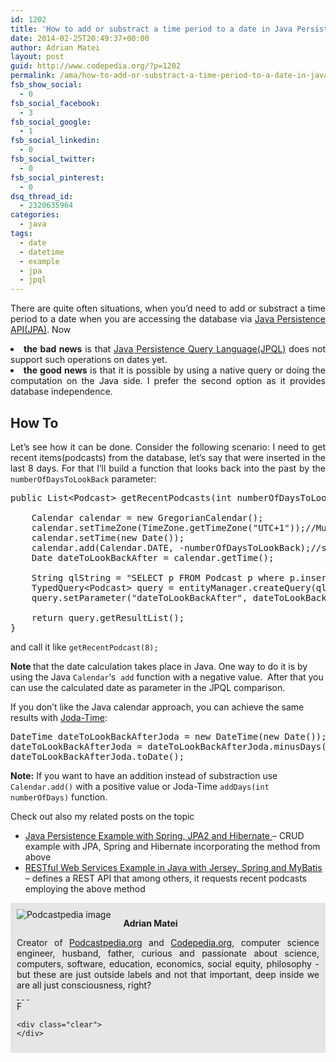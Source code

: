 ```yaml
---
id: 1202
title: 'How to add or substract a time period to a date in Java Persistence Query Language &#8211; JPQL'
date: 2014-02-25T20:49:37+00:00
author: Adrian Matei
layout: post
guid: http://www.codepedia.org/?p=1202
permalink: /ama/how-to-add-or-substract-a-time-period-to-a-date-in-java-persistence-query-language-jpql/
fsb_show_social:
  - 0
fsb_social_facebook:
  - 3
fsb_social_google:
  - 1
fsb_social_linkedin:
  - 0
fsb_social_twitter:
  - 0
fsb_social_pinterest:
  - 0
dsq_thread_id:
  - 2320635964
categories:
  - java
tags:
  - date
  - datetime
  - example
  - jpa
  - jpql
---
```

<p style="text-align: justify;">
  There are quite often situations, when you&#8217;d need to add or substract a time period to a date when you are accessing the database via <a title="JPA" href="http://en.wikipedia.org/wiki/Java_Persistence_API" target="_blank">Java Persistence API(JPA)</a>. Now
</p>

<li style="text-align: justify;">
  <strong>the bad news</strong> is that <a title="JPQL" href="http://en.wikipedia.org/wiki/Java_Persistence_Query_Language" target="_blank">Java Persistence Query Language(JPQL)</a> does not support such operations on dates yet.
</li>
<li style="text-align: justify;">
  <strong>the good news</strong> is that it is possible by using a native query or doing the computation on the Java side. I prefer the second option as it provides database independence.<!--more-->
</li>

## How To

<p style="text-align: justify;">
  Let&#8217;s see how it can be done. Consider the following scenario: I need to get recent items(podcasts) from the database, let&#8217;s say that were inserted in the last 8 days. For that I&#8217;ll build a function that looks back into the past by the <code>numberOfDaysToLookBack</code> parameter:
</p>

<pre class="lang:java decode:true" title="Substract time period with JPA/JPQL">public List&lt;Podcast&gt; getRecentPodcasts(int numberOfDaysToLookBack) {

	Calendar calendar = new GregorianCalendar();
	calendar.setTimeZone(TimeZone.getTimeZone("UTC+1"));//Munich time
	calendar.setTime(new Date());
	calendar.add(Calendar.DATE, -numberOfDaysToLookBack);//substract the number of days to look back
	Date dateToLookBackAfter = calendar.getTime();

	String qlString = "SELECT p FROM Podcast p where p.insertionDate &gt; :dateToLookBackAfter";
	TypedQuery&lt;Podcast&gt; query = entityManager.createQuery(qlString, Podcast.class);		
	query.setParameter("dateToLookBackAfter", dateToLookBackAfter, TemporalType.DATE);

	return query.getResultList();
}</pre>

and call it like `getRecentPodcast(8);`

<p class="note_normal">
  <strong>Note </strong>that the date calculation takes place in Java. One way to do it is by using the Java <code>Calendar</code>&#8216;s  <code>add</code> function with a negative value.  After that you can use the calculated date as parameter in the JPQL comparison.
</p>

If you don&#8217;t like the Java calendar approach, you can achieve the same results with <a title="Joda time" href="http://joda-time.sourceforge.net/quickstart.html" target="_blank">Joda-Time</a>:

<pre class="lang:java decode:true" title="Calculate days back with Joda-Time">DateTime dateToLookBackAfterJoda = new DateTime(new Date());
dateToLookBackAfterJoda = dateToLookBackAfterJoda.minusDays(numberOfDaysToLookBack);
dateToLookBackAfterJoda.toDate();</pre>

<p class="note_normal">
  <strong>Note:</strong> If you want to have an addition instead of substraction use <code>Calendar.add()</code> with a positive value or Joda-Time <code>addDays(int numberOfDays)</code> function.
</p>

Check out also my related posts on the topic

  * <a title="Java Persistence Example with Spring, JPA2 and Hibernate" href="http://www.codepedia.org/ama/java-persistence-example-with-spring-jpa2-and-hibernate/" target="_blank">Java Persistence Example with Spring, JPA2 and Hibernate </a>&#8211; CRUD example with JPA, Spring and Hibernate incorporating the method from above
  * <a title="RESTful Web Services Example in Java with Jersey, Spring and MyBatis" href="http://www.codepedia.org/ama/restful-web-services-example-in-java-with-jersey-spring-and-mybatis/" target="_blank">RESTful Web Services Example in Java with Jersey, Spring and MyBatis </a>&#8211; defines a REST API that among others, it requests recent podcasts employing the above method

<div id="about_author" style="background-color: #e6e6e6; padding: 10px;">
  <img id="author_portrait" style="float: left; margin-right: 20px;" src="{{site.url}}/images/authors/amacoder.png" alt="Podcastpedia image" />

  <p id="about_author_header">
    <strong>Adrian Matei</strong>
  </p>

  <div id="author_details" style="text-align: justify;">
    Creator of <a title="Podcastpedia.org, knowledge to go" href="https://github.com/CodepediaOrg/podcastpedia" target="_blank">Podcastpedia.org</a> and <a title="Codingpedia, sharing coding knowledge" href="http://www.codepedia.org" target="_blank">Codepedia.org</a>, computer science engineer, husband, father, curious and passionate about science, computers, software, education, economics, social equity, philosophy - but these are just outside labels and not that important, deep inside we are all just consciousness, right?
  </div>

  <div id="follow_social" style="clear: both;">
    <div id="social_logos">
       <a class="icon-twitter" href="https://twitter.com/CodepediaOrg" target="_blank"> </a> <a class="icon-facebook" href="https://www.facebook.com/codingpedia" target="_blank"> </a> <a class="icon-linkedin" href="https://www.linkedin.com/company/codepediaorg" target="_blank"> </a> <a class="icon-github" href="https://github.com/adrianmatei-me" target="_blank"> </a>
    </div>F

    <div class="clear">
    </div>
  </div>
</div>
